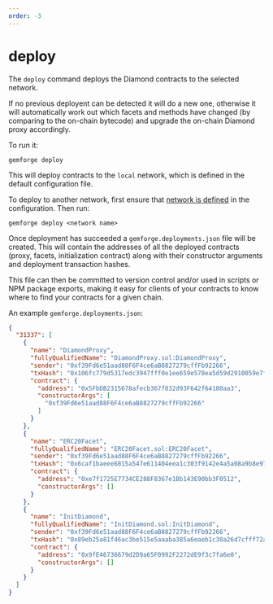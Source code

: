 ```yaml
---
order: -3
---
```


# deploy

The `deploy` command deploys the Diamond contracts to the selected network. 

If no previous deployent can be detected it will do a new one, otherwise it will automatically work out which facets and methods have changed (by comparing to the on-chain bytecode) and upgrade the on-chain Diamond proxy accordingly.

To run it:

```shell
gemforge deploy
```

This will deploy contracts to the `local` network, which is defined in the default configuration file. 

To deploy to another network, first ensure that [network is defined](../configuration/networks.md) in the configuration. Then run:

```
gemforge deploy <network name>
```

Once deployment has succeeded a `gemforge.deployments.json` file will be created. This will contain the addresses of all the deployed contracts (proxy, facets, initialization contract) along with their constructor arguments and deployment transaction hashes. 

This file can then be committed to version control and/or used in scripts or NPM package exports, making it easy for clients of your contracts to know where to find your contracts for a given chain.

An example `gemforge.deployments.json`:

```json
{
  "31337": [
    {
      "name": "DiamondProxy",
      "fullyQualifiedName": "DiamondProxy.sol:DiamondProxy",
      "sender": "0xf39Fd6e51aad88F6F4ce6aB8827279cffFb92266",
      "txHash": "0x106fc779d5317edc3947fff0e1ee659e578ea5d59d2910059e7f14b658c4c460",
      "contract": {
        "address": "0x5FbDB2315678afecb367f032d93F642f64180aa3",
        "constructorArgs": [
          "0xf39Fd6e51aad88F6F4ce6aB8827279cffFb92266"
        ]
      }
    },
    {
      "name": "ERC20Facet",
      "fullyQualifiedName": "ERC20Facet.sol:ERC20Facet",
      "sender": "0xf39Fd6e51aad88F6F4ce6aB8827279cffFb92266",
      "txHash": "0x6caf1baeee6815a547e611404eea1c303f9142e4a5a08a9b8e97ab5fbdcc903a",
      "contract": {
        "address": "0xe7f1725E7734CE288F8367e1Bb143E90bb3F0512",
        "constructorArgs": []
      }
    },
    {
      "name": "InitDiamond",
      "fullyQualifiedName": "InitDiamond.sol:InitDiamond",
      "sender": "0xf39Fd6e51aad88F6F4ce6aB8827279cffFb92266",
      "txHash": "0x89eb25a81f46ac3be515e5aaaba385a6eaeb1c30a26d7cfff72aad090c99623a",
      "contract": {
        "address": "0x9fE46736679d2D9a65F0992F2272dE9f3c7fa6e0",
        "constructorArgs": []
      }
    }
  ]
}
```